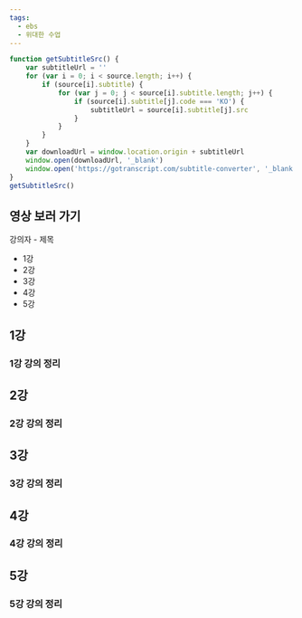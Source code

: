 ```yaml
---
tags:
  - ebs
  - 위대한 수업
---
```


```javascript
function getSubtitleSrc() {
	var subtitleUrl = ''
	for (var i = 0; i < source.length; i++) {
		if (source[i].subtitle) {
			for (var j = 0; j < source[i].subtitle.length; j++) {
				if (source[i].subtitle[j].code === 'KO') {
					subtitleUrl = source[i].subtitle[j].src
				}
			}
		}
	}
	var downloadUrl = window.location.origin + subtitleUrl
	window.open(downloadUrl, '_blank')
	window.open('https://gotranscript.com/subtitle-converter', '_blank')
}
getSubtitleSrc()
```

## 영상 보러 가기
강의자 - 제목
- 1강 
- 2강 
- 3강 
- 4강 
- 5강 
## 1강 
> 


### 1강 강의 정리


## 2강 
> 


### 2강 강의 정리


## 3강 
> 


### 3강 강의 정리


## 4강 
> 


### 4강 강의 정리


## 5강 
> 


### 5강 강의 정리